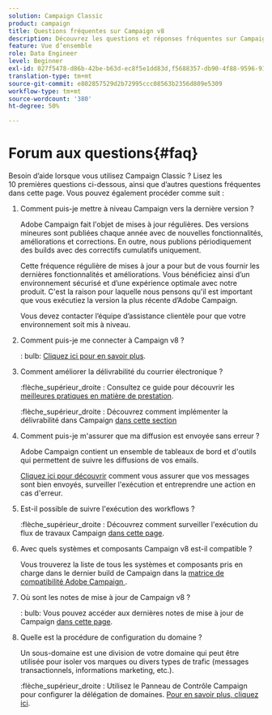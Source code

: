 ```yaml
---
solution: Campaign Classic
product: campaign
title: Questions fréquentes sur Campaign v8
description: Découvrez les questions et réponses fréquentes sur Campaign
feature: Vue d’ensemble
role: Data Engineer
level: Beginner
exl-id: 027f5478-d86b-42be-b63d-ec8f5e1dd83d,f5688357-db90-4f88-9596-91e9d0a20d75
translation-type: tm+mt
source-git-commit: e802857529d2b72995ccc08563b2356d809e5309
workflow-type: tm+mt
source-wordcount: '380'
ht-degree: 50%

---
```


# Forum aux questions{#faq}

Besoin d’aide lorsque vous utilisez Campaign Classic ? Lisez les 10 premières questions ci-dessous, ainsi que d’autres questions fréquentes dans cette page. Vous pouvez également procéder comme suit :

1. Comment puis-je mettre à niveau Campaign vers la dernière version ?

   Adobe Campaign fait l&#39;objet de mises à jour régulières. Des versions mineures sont publiées chaque année avec de nouvelles fonctionnalités, améliorations et corrections. En outre, nous publions périodiquement des builds avec des correctifs cumulatifs uniquement.

   Cette fréquence régulière de mises à jour a pour but de vous fournir les dernières fonctionnalités et améliorations. Vous bénéficiez ainsi d’un environnement sécurisé et d’une expérience optimale avec notre produit. C&#39;est la raison pour laquelle nous pensons qu&#39;il est important que vous exécutiez la version la plus récente d’Adobe Campaign.

   Vous devez contacter l’équipe d’assistance clientèle pour que votre environnement soit mis à niveau.

1. Comment puis-je me connecter à Campaign v8 ?

   : bulb: [Cliquez ici pour en savoir plus](connect.md).

1. Comment améliorer la délivrabilité du courrier électronique ?

   :flèche_supérieur_droite : Consultez ce guide pour découvrir les [meilleures pratiques en matière de prestation](https://experienceleague.adobe.com/docs/deliverability-learn/deliverability-best-practice-guide/introduction.html?lang=fr).

   :flèche_supérieur_droite : Découvrez comment implémenter la délivrabilité dans Campaign [dans cette section](https://experienceleague.adobe.com/docs/deliverability-learn/deliverability-best-practice-guide/additional-resources/general-resources.html)

1. Comment puis-je m&#39;assurer que ma diffusion est envoyée sans erreur ?

   Adobe Campaign contient un ensemble de tableaux de bord et d&#39;outils qui permettent de suivre les diffusions de vos emails.

   [Cliquez ici pour découvrir](https://experienceleague.adobe.com/docs/campaign-classic/using/sending-messages/monitoring-deliveries/about-delivery-monitoring.html) comment vous assurer que vos messages sont bien envoyés, surveiller l&#39;exécution et entreprendre une action en cas d&#39;erreur.

1. Est-il possible de suivre l&#39;exécution des workflows ?

   :flèche_supérieur_droite : Découvrez comment surveiller l&#39;exécution du flux de travaux Campaign [dans cette page](https://experienceleague.adobe.com/docs/campaign-classic/using/automating-with-workflows/executing-a-workflow/starting-a-workflow.html).

1. Avec quels systèmes et composants Campaign v8 est-il compatible ?

   Vous trouverez la liste de tous les systèmes et composants pris en charge dans le dernier build de Campaign dans la [matrice de compatibilité Adobe Campaign ](compatibility-matrix.md).

1. Où sont les notes de mise à jour de Campaign v8 ?

   : bulb: Vous pouvez accéder aux dernières notes de mise à jour de Campaign [dans cette page](release-notes.md).

1. Quelle est la procédure de configuration du domaine ?

   Un sous-domaine est une division de votre domaine qui peut être utilisée pour isoler vos marques ou divers types de trafic (messages transactionnels, informations marketing, etc.).

   :flèche_supérieur_droite : Utilisez le Panneau de Contrôle Campaign pour configurer la délégation de domaines. [Pour en savoir plus, cliquez ici](https://experienceleague.adobe.com/docs/control-panel/using/subdomains-and-certificates/subdomains-branding.html).
